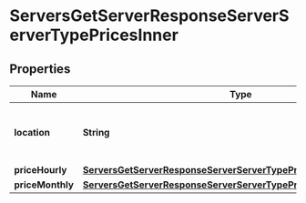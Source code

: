 

# ServersGetServerResponseServerServerTypePricesInner


## Properties

| Name | Type | Description | Notes |
|------------ | ------------- | ------------- | -------------|
|**location** | **String** | Name of the Location the price is for |  |
|**priceHourly** | [**ServersGetServerResponseServerServerTypePricesInnerPriceHourly**](ServersGetServerResponseServerServerTypePricesInnerPriceHourly.md) |  |  |
|**priceMonthly** | [**ServersGetServerResponseServerServerTypePricesInnerPriceMonthly**](ServersGetServerResponseServerServerTypePricesInnerPriceMonthly.md) |  |  |



